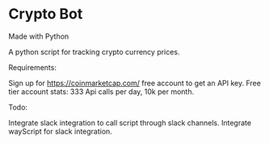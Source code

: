 # Crypto Bot 

Made with Python

A python script for tracking crypto currency prices.

Requirements:

Sign up for https://coinmarketcap.com/ free account to get an API key.
Free tier account stats: 333 Api calls per day, 10k per month.

Todo:

Integrate slack integration to call script through slack channels.
Integrate wayScript for slack integration.